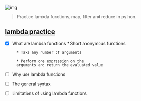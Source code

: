 ![img](https://assets.imaginablefutures.com/media/images/ALX_Logo.max-200x150.png)
>Practice lambda functions, map, filter and reduce in python.

## [lambda practice ](https://www.google.com/search?q=lambda+functions+in+python)
- [X] What are lambda functions
        * Short anonymous functions 

        * Take any number of arguments

        * Perform one expression on the 
        arguments and return the evaluated value

- [ ] Why use lambda functions
- [ ] The general syntax 
- [ ] Limitations of using lambda functions